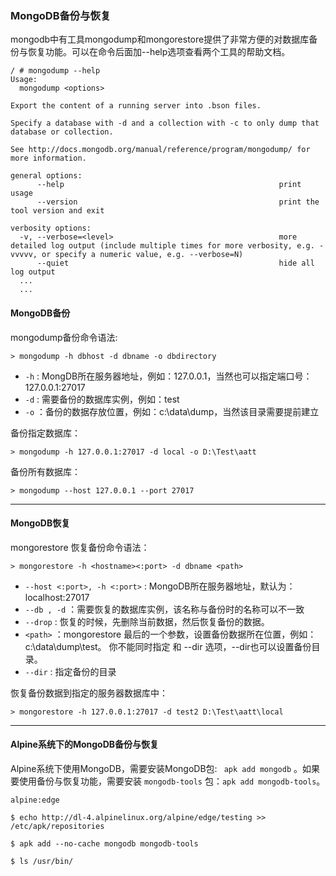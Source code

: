 ### MongoDB备份与恢复

mongodb中有工具mongodump和mongorestore提供了非常方便的对数据库备份与恢复功能。可以在命令后面加--help选项查看两个工具的帮助文档。

```
/ # mongodump --help
Usage:
  mongodump <options>

Export the content of a running server into .bson files.

Specify a database with -d and a collection with -c to only dump that database or collection.

See http://docs.mongodb.org/manual/reference/program/mongodump/ for more information.

general options:
      --help                                                print usage
      --version                                             print the tool version and exit

verbosity options:
  -v, --verbose=<level>                                     more detailed log output (include multiple times for more verbosity, e.g. -vvvvv, or specify a numeric value, e.g. --verbose=N)
      --quiet                                               hide all log output  
  ...
  ...
```


#### MongoDB备份

mongodump备份命令语法: 

```
> mongodump -h dbhost -d dbname -o dbdirectory
```

* `-h` : MongDB所在服务器地址，例如：127.0.0.1，当然也可以指定端口号：127.0.0.1:27017
* `-d` : 需要备份的数据库实例，例如：test
* `-o` ：备份的数据存放位置，例如：c:\data\dump，当然该目录需要提前建立

备份指定数据库：

```
> mongodump -h 127.0.0.1:27017 -d local -o D:\Test\aatt
```

备份所有数据库：

```
> mongodump --host 127.0.0.1 --port 27017
```

***

#### MongoDB恢复

mongorestore 恢复备份命令语法：

```
> mongorestore -h <hostname><:port> -d dbname <path>
```

* `--host <:port>, -h <:port>` : MongoDB所在服务器地址，默认为： localhost:27017
* `--db , -d` ：需要恢复的数据库实例，该名称与备份时的名称可以不一致
* `--drop` : 恢复的时候，先删除当前数据，然后恢复备份的数据。
* `<path>` ：mongorestore 最后的一个参数，设置备份数据所在位置，例如：c:\data\dump\test。
你不能同时指定 <path> 和 --dir 选项，--dir也可以设置备份目录。
* `--dir` : 指定备份的目录

恢复备份数据到指定的服务器数据库中：

```
> mongorestore -h 127.0.0.1:27017 -d test2 D:\Test\aatt\local
```

***

#### Alpine系统下的MongoDB备份与恢复

Alpine系统下使用MongoDB，需要安装MongoDB包: ` apk add mongodb` 。如果要使用备份与恢复功能，需要安装 `mongodb-tools` 包：`apk add mongodb-tools`。

```
alpine:edge

$ echo http://dl-4.alpinelinux.org/alpine/edge/testing >> /etc/apk/repositories

$ apk add --no-cache mongodb mongodb-tools

$ ls /usr/bin/
```
